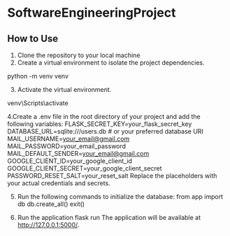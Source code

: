 # SoftwareEngineeringProject
## How to Use
1. Clone the repository to your local machine
2. Create a virtual environment to isolate the project dependencies.

python -m venv venv


3. Activate the virtual environment.

venv\Scripts\activate

4.Create a .env file in the root directory of your project and add the following variables:
FLASK_SECRET_KEY=your_flask_secret_key
DATABASE_URL=sqlite:///users.db  # or your preferred database URI
MAIL_USERNAME=your_email@gmail.com
MAIL_PASSWORD=your_email_password
MAIL_DEFAULT_SENDER=your_email@gmail.com
GOOGLE_CLIENT_ID=your_google_client_id
GOOGLE_CLIENT_SECRET=your_google_client_secret
PASSWORD_RESET_SALT=your_reset_salt
Replace the placeholders with your actual credentials and secrets.


5. Run the following commands to initialize the database:
from app import db
db.create_all()
exit()


6. Run the application
flask run
The application will be available at http://127.0.0.1:5000/.
